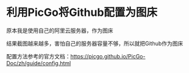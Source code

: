 # 利用PicGo将Github配置为图床
原本我是使用自己的阿里云服务器，作为图床

结果截图越来越多，害怕自己的服务器容量不够，所以就把Github作为图床

配置方法参考的官方文档：https://picgo.github.io/PicGo-Doc/zh/guide/config.html

